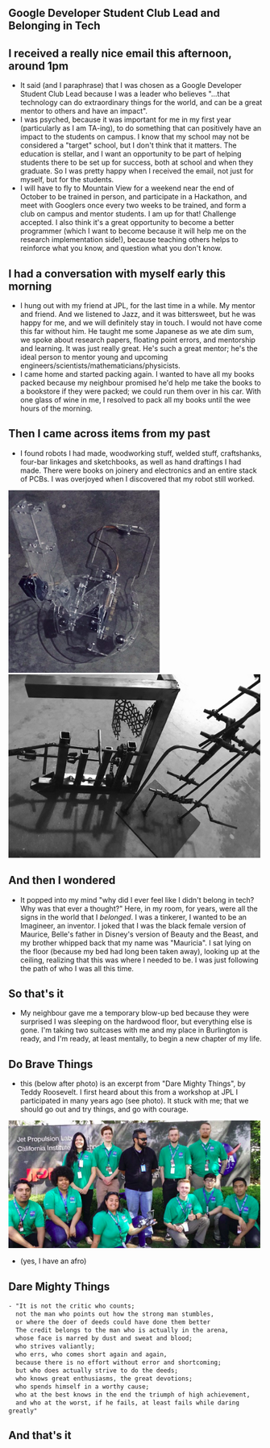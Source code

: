 ## Google Developer Student Club Lead and Belonging in Tech

## I received a really nice email this afternoon, around 1pm
- It said (and I paraphrase) that I was chosen as a Google Developer Student Club Lead 
  because I was a leader who believes "...that technology can do extraordinary things for the world,
  and can be a great mentor to others and have an impact". 
- I was psyched, because it was important for me in my first year (particularly as I am TA-ing), to do
  something that can positively have an impact to the students on campus. I know that my school may not 
  be considered a "target" school, but I don't think that it matters. The education is stellar, and I want
  an opportunity to be part of helping students there to be set up for success, both at school and when they
  graduate. So I was pretty happy when I received the email, not just for myself, but for the students.
- I will have to fly to Mountain View for a weekend near the end of October to be trained in person, and participate
  in a Hackathon, and meet with Googlers once every two weeks to be trained, and form a club on campus and mentor
  students. I am up for that! Challenge accepted. I also think it's a great opportunity to become a better programmer
  (which I want to become because it will help me on the research implementation side!), because teaching others helps
  to reinforce what you know, and question what you don't know.
  
## I had a conversation with myself early this morning
- I hung out with my friend at JPL, for the last time in a while. My mentor and friend. And we listened to Jazz, and
  it was bittersweet, but he was happy for me, and we will definitely stay in touch. I would not have come this far
  without him. He taught me some Japanese as we ate dim sum, we spoke about research papers, floating point errors,
  and mentorship and learning. It was just really great. He's such a great mentor; he's the ideal person to mentor 
  young and upcoming engineers/scientists/mathematicians/physicists. 
- I came home and started packing again. I wanted to have all my books packed because my neighbour promised he'd help
  me take the books to a bookstore if they were packed; we could run them over in his car. With one glass of wine in me,
  I resolved to pack all my books until the wee hours of the morning.
  
## Then I came across items from my past
- I found robots I had made, woodworking stuff, welded stuff, craftshanks, four-bar linkages and sketchbooks, as well as 
  hand draftings I had made. There were books on joinery and electronics and an entire stack of PCBs. I was overjoyed when
  I discovered that my robot still worked. 
  
<img src="/images/GSoc_/robots.png" width="300">

<img src="/images/GSoc_/imagineer.png" width="500">

## And then I wondered
- It popped into my mind "why did I ever feel like I didn't belong in tech? Why was that ever a thought?" Here, in my room,
  for years, were all the signs in the world that I *belonged*. I was a tinkerer, I wanted to be an Imagineer, an inventor.
  I joked that I was the black female version of Maurice, Belle's father in Disney's version of Beauty and the Beast,
  and my brother whipped back that my name was "Mauricia". I sat lying on the floor (because my bed had long been taken
  away), looking up at the ceiling, realizing that this was where I needed to be. I was just following the path of who
  I was all this time.
  
## So that's it
- My neighbour gave me a temporary blow-up bed because they were surprised I was sleeping on the hardwood floor,
  but everything else is gone. I'm taking two suitcases with me and my place in Burlington is ready, and I'm ready,
  at least mentally, to begin a new chapter of my life.
  
## Do Brave Things
- this (below after photo) is an excerpt from "Dare Mighty Things", by Teddy Roosevelt. 
  I first heard about this from a workshop at JPL I participated in many years ago (see photo).
  It stuck with me; that we should go out and try things, and go with courage. 

<img src="/images/GSoc_/dare.png" width="500">

- (yes, I have an afro)

## Dare Mighty Things

```
- "It is not the critic who counts; 
  not the man who points out how the strong man stumbles, 
  or where the doer of deeds could have done them better
  The credit belongs to the man who is actually in the arena,
  whose face is marred by dust and sweat and blood; 
  who strives valiantly; 
  who errs, who comes short again and again, 
  because there is no effort without error and shortcoming;
  but who does actually strive to do the deeds; 
  who knows great enthusiasms, the great devotions;
  who spends himself in a worthy cause; 
  who at the best knows in the end the triumph of high achievement,
  and who at the worst, if he fails, at least fails while daring greatly"
```

## And that's it
